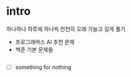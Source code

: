 # intro

하나하나 하루에 하나씩 천천히 오래 가늘고 길게 풀기

- 프로그래머스 AI 추천 문제
- 백준 기본 문제들

```{tableofcontents}
```

- [ ] something for nothing